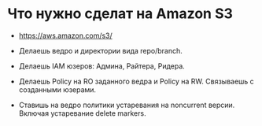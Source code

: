 # Что нужно сделат на Amazon S3

* https://aws.amazon.com/s3/

* Делаешь ведро и директории вида repo/branch.

* Делаешь IAM юзеров: Админа, Райтера, Ридера.

* Делаешь Policy на RO заданного ведра и Policy на RW. Связываешь с созданными юзерами.

* Ставишь на ведро политики устаревания на noncurrent версии. Включая устаревание delete markers.
